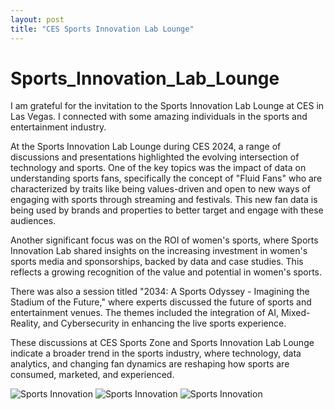 ```yaml
---
layout: post
title: "CES Sports Innovation Lab Lounge"
---
```


# Sports_Innovation_Lab_Lounge

I am grateful for the invitation to the Sports Innovation Lab Lounge at CES in Las Vegas. I connected with some amazing individuals in the sports and entertainment industry. 

At the Sports Innovation Lab Lounge during CES 2024, a range of discussions and presentations highlighted the evolving intersection of technology and sports. One of the key topics was the impact of data on understanding sports fans, specifically the concept of "Fluid Fans" who are characterized by traits like being values-driven and open to new ways of engaging with sports through streaming and festivals. This new fan data is being used by brands and properties to better target and engage with these audiences.

Another significant focus was on the ROI of women's sports, where Sports Innovation Lab shared insights on the increasing investment in women's sports media and sponsorships, backed by data and case studies. This reflects a growing recognition of the value and potential in women's sports.

There was also a session titled "2034: A Sports Odyssey - Imagining the Stadium of the Future," where experts discussed the future of sports and entertainment venues. The themes included the integration of AI, Mixed-Reality, and Cybersecurity in enhancing the live sports experience.

These discussions at CES Sports Zone and Sports Innovation Lab Lounge indicate a broader trend in the sports industry, where technology, data analytics, and changing fan dynamics are reshaping how sports are consumed, marketed, and experienced.

![Sports Innovation]({{site.url}}{{site.baseurl}}/assets/img/blog-img/SIL1.jpg?raw=true)
![Sports Innovation]({{site.url}}{{site.baseurl}}/assets/img/blog-img/SIL2.jpg?raw=true)
![Sports Innovation]({{site.url}}{{site.baseurl}}/assets/img/blog-img/SIL3.jpg?raw=true)


